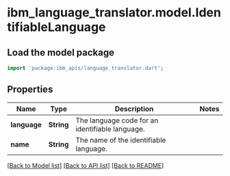 # ibm_language_translator.model.IdentifiableLanguage

## Load the model package
```dart
import 'package:ibm_apis/language_translator.dart';
```

## Properties
Name | Type | Description | Notes
------------ | ------------- | ------------- | -------------
**language** | **String** | The language code for an identifiable language. | 
**name** | **String** | The name of the identifiable language. | 

[[Back to Model list]](../../README.md#documentation-for-models) [[Back to API list]](../../README.md#documentation-for-api-endpoints) [[Back to README]](../../README.md)


